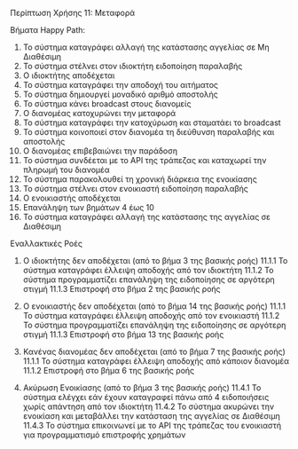 Περίπτωση Χρήσης 11: Μεταφορά

Βήματα Happy Path:
1.  Το σύστημα καταγράφει αλλαγή της κατάστασης αγγελίας σε Μη Διαθέσιμη 
2.  Το σύστημα στέλνει στον ιδιοκτήτη ειδοποίηση παραλαβής
3.  Ο ιδιοκτήτης αποδέχεται 
4.  Το σύστημα καταγράφει την αποδοχή του αιτήματος
5.  Το σύστημα δημιουργεί μοναδικό αριθμό αποστολής 
6.  Το σύστημα κάνει broadcast στους διανομείς 
7.  Ο διανομέας κατοχυρώνει την μεταφορά 
8.  Το σύστημα καταγράφει την κατοχύρωση και σταματάει το broadcast
9.  Το σύστημα κοινοποιεί στον διανομέα τη διεύθυνση παραλαβής και αποστολής
10. Ο διανομέας επιβεβαιώνει την παράδοση
11. Το σύστημα συνδέεται με το API της τράπεζας και καταχωρεί την πληρωμή του διανομέα
12. Το σύστημα παρακολουθεί τη χρονική διάρκεια της ενοικίασης 
13. Το σύστημα στέλνει στον ενοικιαστή ειδοποίηση παραλαβής
14. Ο ενοικιαστής αποδέχεται
15. Επανάληψη των βημάτων 4 έως 10
16. Το σύστημα καταγράφει αλλαγή της κατάστασης της αγγελίας σε Διαθέσιμη 

Εναλλακτικές Ροές
1. Ο ιδιοκτήτης δεν αποδέχεται (από το βήμα 3 της βασικής ροής)
11.1.1 Το σύστημα καταγράφει έλλειψη αποδοχής από τον ιδιοκτήτη
11.1.2 Το σύστημα προγραμματίζει επανάληψη της ειδοποίησης σε αργότερη στιγμή
11.1.3 Επιστροφή στο βήμα 2 της βασικής ροής

2. Ο ενοικιαστής δεν αποδέχεται (από το βήμα 14 της βασικής ροής)
11.1.1 Το σύστημα καταγράφει έλλειψη αποδοχής από τον ενοικιαστή
11.1.2 Το σύστημα προγραμματίζει επανάληψη της ειδοποίησης σε αργότερη στιγμή
11.1.3 Επιστροφή στο βήμα 13 της βασικής ροής

3. Κανένας διανομέας δεν αποδέχεται (από το βήμα 7 της βασικής ροής)
11.1.1 Το σύστημα καταγράφει έλλειψη αποδοχής από κάποιον διανομέα
11.1.2 Επιστροφή στο βήμα 6 της βασικής ροής

4. Ακύρωση Ενοικίασης (από το βήμα 3 της βασικής ροής)
11.4.1 Το σύστημα ελέγχει εάν έχουν καταγραφεί πάνω από 4 ειδοποιήσεις χωρίς απάντηση από τον ιδιοκτήτη
11.4.2 Το σύστημα ακυρώνει την ενοικίαση και μεταβάλλει την κατάσταση της αγγελίας σε Διαθέσιμη
11.4.3 Το σύστημα επικοινωνεί με το API της τράπεζας του ενοικιαστή για προγραμματισμό επιστροφής χρημάτων

